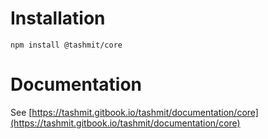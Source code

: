 # Installation

```
npm install @tashmit/core
```

# Documentation

See [https://tashmit.gitbook.io/tashmit/documentation/core](https://tashmit.gitbook.io/tashmit/documentation/core)
